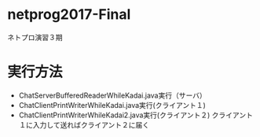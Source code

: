 # netprog2017-Final
ネトプロ演習３期
# 実行方法
- ChatServerBufferedReaderWhileKadai.java実行（サーバ）
- ChatClientPrintWriterWhileKadai.java実行(クライアント１)
- ChatClientPrintWriterWhileKadai2.java実行(クライアント２)
クライアント１に入力して送ればクライアント２に届く
